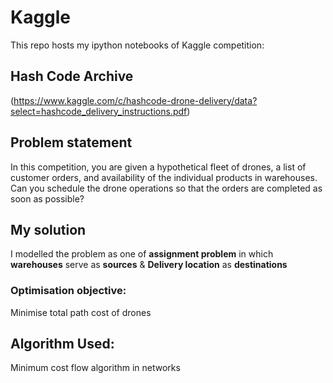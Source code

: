 # Kaggle

This repo  hosts my ipython notebooks of Kaggle competition: 
## Hash Code Archive
(https://www.kaggle.com/c/hashcode-drone-delivery/data?select=hashcode_delivery_instructions.pdf)

## Problem statement

In this competition, you are given a hypothetical fleet of drones, a list of customer orders, and availability of the individual products in warehouses. Can you schedule the drone operations so that the orders are completed as soon as possible?

## My solution

I modelled the problem as one of **assignment problem** in which **warehouses** serve as **sources** & **Delivery location** as **destinations**
### Optimisation objective:
Minimise total path cost of drones

## Algorithm Used:
Minimum cost flow algorithm in networks
